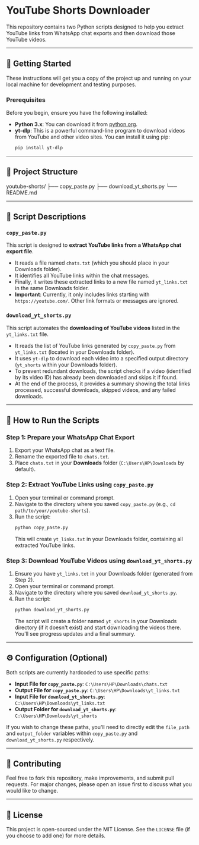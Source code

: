 # YouTube Shorts Downloader

This repository contains two Python scripts designed to help you extract YouTube links from WhatsApp chat exports and then download those YouTube videos.

---

## 🚀 Getting Started

These instructions will get you a copy of the project up and running on your local machine for development and testing purposes.

### Prerequisites

Before you begin, ensure you have the following installed:

* **Python 3.x**: You can download it from [python.org](https://www.python.org/).
* **yt-dlp**: This is a powerful command-line program to download videos from YouTube and other video sites.
    You can install it using pip:
    ```bash
    pip install yt-dlp
    ```

---

## 📂 Project Structure
youtube-shorts/
├── copy_paste.py
├── download_yt_shorts.py
└── README.md

---

## 📝 Script Descriptions

### `copy_paste.py`

This script is designed to **extract YouTube links from a WhatsApp chat export file**.

* It reads a file named `chats.txt` (which you should place in your Downloads folder).
* It identifies all YouTube links within the chat messages.
* Finally, it writes these extracted links to a new file named `yt_links.txt` in the same Downloads folder.
* **Important**: Currently, it only includes links starting with `https://youtube.com/`. Other link formats or messages are ignored.

### `download_yt_shorts.py`

This script automates the **downloading of YouTube videos** listed in the `yt_links.txt` file.

* It reads the list of YouTube links generated by `copy_paste.py` from `yt_links.txt` (located in your Downloads folder).
* It uses `yt-dlp` to download each video into a specified output directory (`yt_shorts` within your Downloads folder).
* To prevent redundant downloads, the script checks if a video (identified by its video ID) has already been downloaded and skips it if found.
* At the end of the process, it provides a summary showing the total links processed, successful downloads, skipped videos, and any failed downloads.

---

## 🏃 How to Run the Scripts

### Step 1: Prepare your WhatsApp Chat Export

1.  Export your WhatsApp chat as a text file.
2.  Rename the exported file to `chats.txt`.
3.  Place `chats.txt` in your **Downloads** folder (`C:\Users\HP\Downloads` by default).

### Step 2: Extract YouTube Links using `copy_paste.py`

1.  Open your terminal or command prompt.
2.  Navigate to the directory where you saved `copy_paste.py` (e.g., `cd path/to/your/youtube-shorts`).
3.  Run the script:
    ```bash
    python copy_paste.py
    ```
    This will create `yt_links.txt` in your Downloads folder, containing all extracted YouTube links.

### Step 3: Download YouTube Videos using `download_yt_shorts.py`

1.  Ensure you have `yt_links.txt` in your Downloads folder (generated from Step 2).
2.  Open your terminal or command prompt.
3.  Navigate to the directory where you saved `download_yt_shorts.py`.
4.  Run the script:
    ```bash
    python download_yt_shorts.py
    ```
    The script will create a folder named `yt_shorts` in your Downloads directory (if it doesn't exist) and start downloading the videos there. You'll see progress updates and a final summary.

---

## ⚙️ Configuration (Optional)

Both scripts are currently hardcoded to use specific paths:

* **Input File for `copy_paste.py`**: `C:\Users\HP\Downloads\chats.txt`
* **Output File for `copy_paste.py`**: `C:\Users\HP\Downloads\yt_links.txt`
* **Input File for `download_yt_shorts.py`**: `C:\Users\HP\Downloads\yt_links.txt`
* **Output Folder for `download_yt_shorts.py`**: `C:\Users\HP\Downloads\yt_shorts`

If you wish to change these paths, you'll need to directly edit the `file_path` and `output_folder` variables within `copy_paste.py` and `download_yt_shorts.py` respectively.

---

## 🤝 Contributing

Feel free to fork this repository, make improvements, and submit pull requests. For major changes, please open an issue first to discuss what you would like to change.

---

## 📄 License

This project is open-sourced under the MIT License. See the `LICENSE` file (if you choose to add one) for more details.